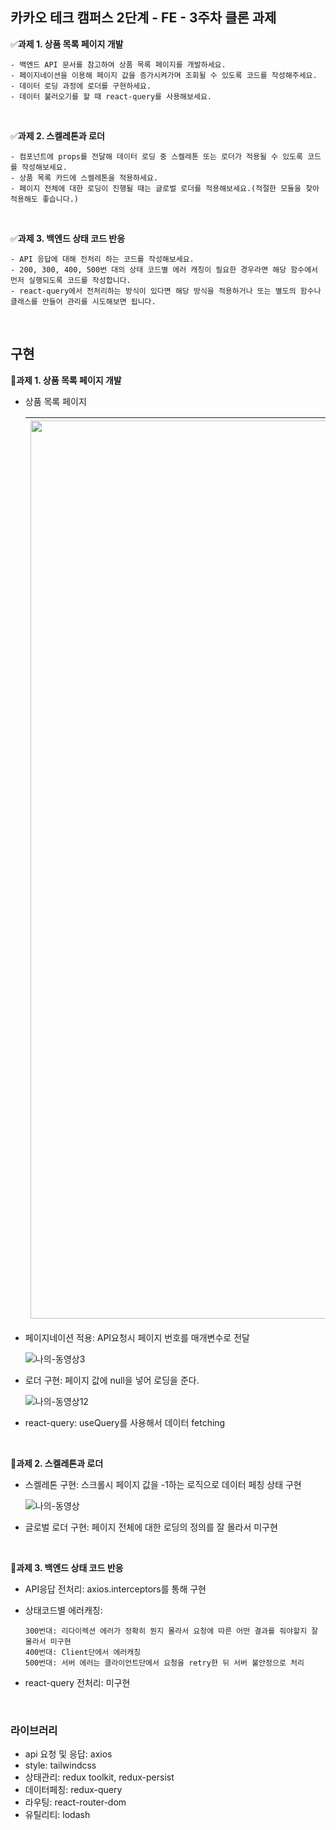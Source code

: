 ## 카카오 테크 캠퍼스 2단계 - FE - 3주차 클론 과제

✅**과제 1. 상품 목록 페이지 개발**

```
- 백엔드 API 문서를 참고하여 상품 목록 페이지를 개발하세요.
- 페이지네이션을 이용해 페이지 값을 증가시켜가며 조회될 수 있도록 코드를 작성해주세요.
- 데이터 로딩 과정에 로더를 구현하세요.
- 데이터 불러오기를 할 때 react-query를 사용해보세요.
```

</br>

✅**과제 2. 스켈레톤과 로더**

```
- 컴포넌트에 props를 전달해 데이터 로딩 중 스켈레톤 또는 로더가 적용될 수 있도록 코드를 작성해보세요.
- 상품 목록 카드에 스켈레톤을 적용하세요.
- 페이지 전체에 대한 로딩이 진행될 때는 글로벌 로더를 적용해보세요.(적절한 모듈을 찾아 적용해도 좋습니다.)
```

</br>

✅**과제 3. 백엔드 상태 코드 반응**

```
- API 응답에 대해 전처리 하는 코드를 작성해보세요.
- 200, 300, 400, 500번 대의 상태 코드별 에러 캐칭이 필요한 경우라면 해당 함수에서 먼저 실행되도록 코드를 작성합니다.
- react-query에서 전처리하는 방식이 있다면 해당 방식을 적용하거나 또는 별도의 함수나 클래스를 만들어 관리를 시도해보면 됩니다.
```

</br>

## **구현**

📎**과제 1. 상품 목록 페이지 개발**

- 상품 목록 페이지

  | <img width="1437" alt="스크린샷 2023-07-14 오후 10 11 30" src="https://github.com/kimchanho97/algorithm/assets/104095041/53f5e51b-d247-4ce7-ae93-916e46d2a80e"> | <img width="611" alt="스크린샷 2023-07-15 오전 12 11 46" src="https://github.com/kimchanho97/algorithm/assets/104095041/f34dccf2-5a71-423c-97eb-5bbb2b27354e"> |
  | ----------------------------------------------------------------------------------------------------------------------------------------------------------------------- | ----------------------------------------------------------------------------------------------------------------------------------------------------------------------- |

- 페이지네이션 적용: API요청시 페이지 번호를 매개변수로 전달

  ![나의-동영상3](https://github.com/kimchanho97/algorithm/assets/104095041/d74d03a0-0cce-42b3-8b02-b2dc751c14a8)

- 로더 구현: 페이지 값에 null을 넣어 로딩을 준다.

  ![나의-동영상12](https://github.com/kimchanho97/algorithm/assets/104095041/c0cadff6-314c-4336-bda3-0ccb957600b7)

- react-query: useQuery를 사용해서 데이터 fetching

</br>

📎**과제 2. 스켈레톤과 로더**

- 스켈레톤 구현: 스크롤시 페이지 값을 -1하는 로직으로 데이터 페칭 상태 구현

  ![나의-동영상](https://github.com/kimchanho97/algorithm/assets/104095041/1bd9234c-647e-4284-b7b3-cc531a4af66b)

- 글로벌 로더 구현: 페이지 전체에 대한 로딩의 정의를 잘 몰라서 미구현

</br>

📎**과제 3. 백엔드 상태 코드 반응**

- API응답 전처리: axios.interceptors를 통해 구현

- 상태코드별 에러캐칭:

  ```
  300번대: 리다이렉션 에러가 정확히 뭔지 몰라서 요청에 따른 어떤 결과를 줘야할지 잘 몰라서 미구현
  400번대: Client단에서 에러캐칭
  500번대: 서버 에러는 클라이언트단에서 요청을 retry한 뒤 서버 불안정으로 처리
  ```

- react-query 전처리: 미구현

</br>

### 라이브러리

- api 요청 및 응답: axios
- style: tailwindcss
- 상태관리: redux toolkit, redux-persist
- 데이터페칭: redux-query
- 라우팅: react-router-dom
- 유틸리티: lodash
